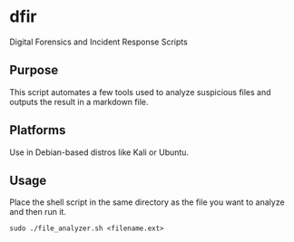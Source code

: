 # dfir
Digital Forensics and Incident Response Scripts

## Purpose
This script automates a few tools used to analyze suspicious files and outputs the result in a markdown file.

## Platforms
Use in Debian-based distros like Kali or Ubuntu.

## Usage
Place the shell script in the same directory as the file you want to analyze and then run it.

`sudo ./file_analyzer.sh <filename.ext>`
